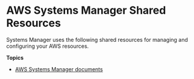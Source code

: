 # AWS Systems Manager Shared Resources<a name="systems-manager-shared-resources"></a>

Systems Manager uses the following shared resources for managing and configuring your AWS resources\.

**Topics**
+ [AWS Systems Manager documents](sysman-ssm-docs.md)